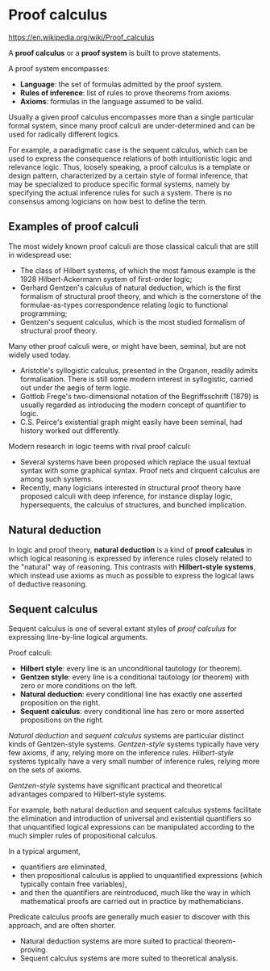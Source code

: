 # Proof calculus

https://en.wikipedia.org/wiki/Proof_calculus


A **proof calculus** or a **proof system** is built to prove statements.

A proof system encompasses:
- **Language**: the set of formulas admitted by the proof system.
- **Rules of inference**: list of rules to prove theorems from axioms.
- **Axioms**: formulas in the language assumed to be valid.

Usually a given proof calculus encompasses more than a single particular formal system, since many proof calculi are under-determined and can be used for radically different logics.

For example, a paradigmatic case is the sequent calculus, which can be used to express the consequence relations of both intuitionistic logic and relevance logic. Thus, loosely speaking, a proof calculus is a template or design pattern, characterized by a certain style of formal inference, that may be specialized to produce specific formal systems, namely by specifying the actual inference rules for such a system. There is no consensus among logicians on how best to define the term.


## Examples of proof calculi
The most widely known proof calculi are those classical calculi that are still in widespread use:
- The class of Hilbert systems, of which the most famous example is the 1928 Hilbert-Ackermann system of first-order logic;
- Gerhard Gentzen's calculus of natural deduction, which is the first formalism of structural proof theory, and which is the cornerstone of the formulae-as-types correspondence relating logic to functional programming;
- Gentzen's sequent calculus, which is the most studied formalism of structural proof theory.

Many other proof calculi were, or might have been, seminal, but are not widely used today.
- Aristotle's syllogistic calculus, presented in the Organon, readily admits formalisation. There is still some modern interest in syllogistic, carried out under the aegis of term logic.
- Gottlob Frege's two-dimensional notation of the Begriffsschrift (1879) is usually regarded as introducing the modern concept of quantifier to logic.
- C.S. Peirce's existential graph might easily have been seminal, had history worked out differently.

Modern research in logic teems with rival proof calculi:
- Several systems have been proposed which replace the usual textual syntax with some graphical syntax. Proof nets and cirquent calculus are among such systems.
- Recently, many logicians interested in structural proof theory have proposed calculi with deep inference, for instance display logic, hypersequents, the calculus of structures, and bunched implication.


## Natural deduction
In logic and proof theory, **natural deduction** is a kind of **proof calculus** in which logical reasoning is expressed by inference rules closely related to the "natural" way of reasoning. This contrasts with **Hilbert-style systems**, which instead use axioms as much as possible to express the logical laws of deductive reasoning.


## Sequent calculus
Sequent calculus is one of several extant styles of _proof calculus_ for expressing line-by-line logical arguments.

Proof calculi:
* __Hilbert style__: every line is an unconditional tautology (or theorem).
* __Gentzen style__: every line is a conditional tautology (or theorem) with zero or more conditions on the left.
* __Natural deduction__: every conditional line has exactly one asserted proposition on the right.
* __Sequent calculus__: every conditional line has zero or more asserted propositions on the right.

_Natural deduction_ and _sequent calculus_ systems are particular distinct kinds of Gentzen-style systems. _Gentzen-style_ systems typically have very few axioms, if any, relying more on the inference rules. _Hilbert-style_ systems typically have a very small number of inference rules, relying more on the sets of axioms.

_Gentzen-style_ systems have significant practical and theoretical advantages compared to Hilbert-style systems.


For example, both natural deduction and sequent calculus systems facilitate the elimination and introduction of universal and existential quantifiers so that unquantified logical expressions can be manipulated according to the much simpler rules of propositional calculus.

In a typical argument, 
- quantifiers are eliminated, 
- then propositional calculus is applied to unquantified expressions (which typically contain free variables), 
- and then the quantifiers are reintroduced, much like the way in which mathematical proofs are carried out in practice by mathematicians.

Predicate calculus proofs are generally much easier to discover with this approach, and are often shorter.
- Natural deduction systems are more suited to practical theorem-proving.
- Sequent calculus systems are more suited to theoretical analysis.
